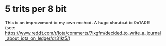 # 5 trits per 8 bit

This is an improvement to my own method. A huge shoutout to 0x1A9E! (see: https://www.reddit.com/r/Iota/comments/7ixgfm/decided_to_write_a_journal_about_iota_on_ledger/dr31kt5/) 
